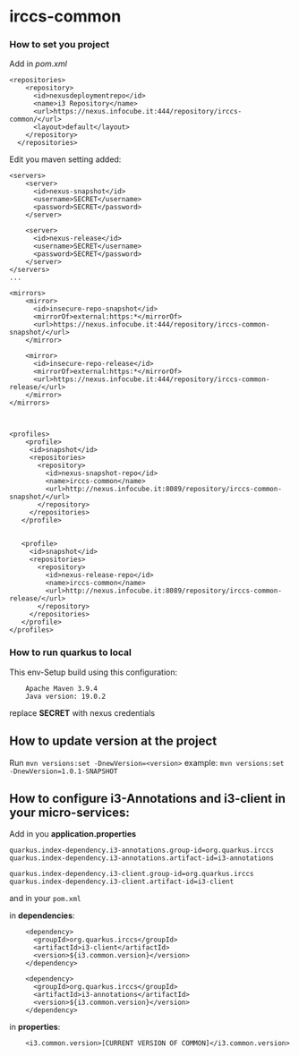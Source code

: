 # irccs-common

### How to set you project

Add in *pom.xml*
```
<repositories>
    <repository>
      <id>nexusdeploymentrepo</id>
      <name>i3 Repository</name>
      <url>https://nexus.infocube.it:444/repository/irccs-common/</url>
      <layout>default</layout>
    </repository>
  </repositories>
```

Edit you maven setting added:

```
<servers>
    <server>
      <id>nexus-snapshot</id>
      <username>SECRET</username>
      <password>SECRET</password>
    </server>

    <server>
      <id>nexus-release</id>
      <username>SECRET</username>
      <password>SECRET</password>
    </server>
</servers>    
...

<mirrors>
	<mirror>
	  <id>insecure-repo-snapshot</id>
	  <mirrorOf>external:https:*</mirrorOf>
	  <url>https://nexus.infocube.it:444/repository/irccs-common-snapshot/</url>
	</mirror>
	
	<mirror>
	  <id>insecure-repo-release</id>
	  <mirrorOf>external:https:*</mirrorOf>
	  <url>https://nexus.infocube.it:444/repository/irccs-common-release/</url>
	</mirror>
</mirrors>



<profiles>
	<profile>
     <id>snapshot</id>
     <repositories>
       <repository>
         <id>nexus-snapshot-repo</id>
         <name>irccs-common</name>
         <url>http://nexus.infocube.it:8089/repository/irccs-common-snapshot/</url>
       </repository>
     </repositories>
   </profile>
   
   
   <profile>
     <id>snapshot</id>
     <repositories>
       <repository>
         <id>nexus-release-repo</id>
         <name>irccs-common</name>
         <url>http://nexus.infocube.it:8089/repository/irccs-common-release/</url>
       </repository>
     </repositories>
   </profile>
</profiles>

```

### How to run quarkus to local

This env-Setup build using this configuration:
```
    Apache Maven 3.9.4
    Java version: 19.0.2
```


replace **SECRET** with nexus credentials

## How to update version at the project

Run `mvn versions:set -DnewVersion=<version>`
example: `mvn versions:set -DnewVersion=1.0.1-SNAPSHOT`

## How to configure i3-Annotations and i3-client in your micro-services:

Add in you **application.properties**
```
quarkus.index-dependency.i3-annotations.group-id=org.quarkus.irccs
quarkus.index-dependency.i3-annotations.artifact-id=i3-annotations

quarkus.index-dependency.i3-client.group-id=org.quarkus.irccs
quarkus.index-dependency.i3-client.artifact-id=i3-client
```

and in your `pom.xml`

in **dependencies**:
```
    <dependency>
      <groupId>org.quarkus.irccs</groupId>
      <artifactId>i3-client</artifactId>
      <version>${i3.common.version}</version>
    </dependency>

    <dependency>
      <groupId>org.quarkus.irccs</groupId>
      <artifactId>i3-annotations</artifactId>
      <version>${i3.common.version}</version>
    </dependency>
```

in **properties**:

```
    <i3.common.version>[CURRENT VERSION OF COMMON]</i3.common.version>
```
